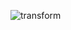 ![transform](https://github.com/kadirizm1907/Myprojects_all/assets/127335421/a3125a96-2661-4830-a845-4f64becabdec)
